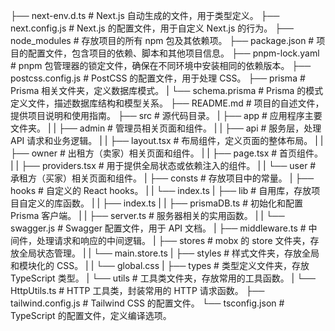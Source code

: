 ├── next-env.d.ts           # Next.js 自动生成的文件，用于类型定义。
├── next.config.js          # Next.js 的配置文件，用于自定义 Next.js 的行为。
├── node_modules            # 存放项目的所有 npm 包及其依赖项。
├── package.json            # 项目的配置文件，包含项目的依赖、脚本和其他项目信息。
├── pnpm-lock.yaml          # pnpm 包管理器的锁定文件，确保在不同环境中安装相同的依赖版本。
├── postcss.config.js       # PostCSS 的配置文件，用于处理 CSS。
├── prisma                  # Prisma 相关文件夹，定义数据库模式。
|  └── schema.prisma        # Prisma 的模式定义文件，描述数据库结构和模型关系。
├── README.md               # 项目的自述文件，提供项目说明和使用指南。
├── src                     # 源代码目录。
|  ├── app                  # 应用程序主要文件夹。
|  |  ├── admin             # 管理员相关页面和组件。
|  |  ├── api               # 服务层，处理 API 请求和业务逻辑。
|  |  ├── layout.tsx        # 布局组件，定义页面的整体布局。
|  |  ├── owner             # 出租方（卖家）相关页面和组件。
|  |  ├── page.tsx          # 首页组件。
|  |  ├── providers.tsx     # 用于提供全局状态或依赖注入的组件。
|  |  └── user              # 承租方（买家）相关页面和组件。
|  ├── consts               # 存放项目中的常量。
|  ├── hooks                # 自定义的 React hooks。
|  |  └── index.ts
|  ├── lib                  # 自用库，存放项目自定义的库函数。
|  |  ├── index.ts
|  |  ├── prismaDB.ts       # 初始化和配置 Prisma 客户端。
|  |  ├── server.ts         # 服务器相关的实用函数。
|  |  └── swagger.js        # Swagger 配置文件，用于 API 文档。
|  ├── middleware.ts        # 中间件，处理请求和响应的中间逻辑。
|  ├── stores               # mobx 的 store 文件夹，存放全局状态管理。
|  |  └── main.store.ts
|  ├── styles               # 样式文件夹，存放全局和模块化的 CSS。
|  |  └── global.css
|  ├── types                # 类型定义文件夹，存放 TypeScript 类型。
|  └── utils                # 工具类文件夹，存放常用的工具函数。
|     └── HttpUtils.ts      # HTTP 工具类，封装常用的 HTTP 请求函数。
├── tailwind.config.js      # Tailwind CSS 的配置文件。
└── tsconfig.json           # TypeScript 的配置文件，定义编译选项。